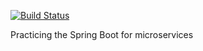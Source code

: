 [![Build Status](https://travis-ci.org/hatoriz/Kraken101.svg?branch=master)](https://travis-ci.org/hatoriz/Kraken101)

Practicing the Spring Boot for microservices

